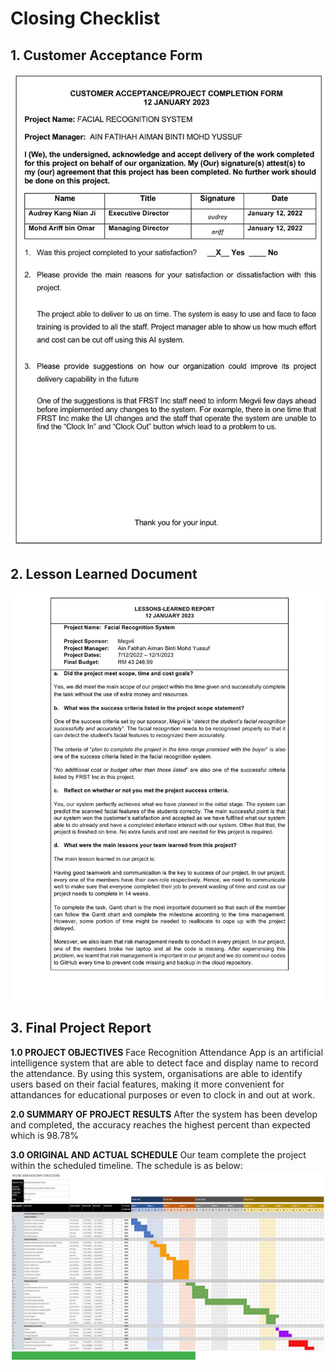 # Closing Checklist

## 1. Customer Acceptance Form

![alt text](https://github.com/ainfatihahh/Face-Recognition-System/blob/f73f2196e99a05b8a4365d070c08efceb08b5a96/Project-Management-Plan/assets/CustomerAcceptanceForm.jpg "Customer Acceptance Form")

## 2. Lesson Learned Document
![alt text](https://github.com/ainfatihahh/Face-Recognition-System/blob/c1e4e1e054dd4d74fce13f2bf2ba1b58980f4d66/Project-Management-Plan/assets/LessonLearnedReport.jpg "Lesson Learned document") 

## 3. Final Project Report

**1.0 PROJECT OBJECTIVES**
Face Recognition Attendance App is an artificial intelligence system that are able to detect face and display name to record the attendance. By using this system, organisations are able to identify users based on their facial features, making it more convenient for attandances for educational purposes or even to clock in and out at work.

**2.0 SUMMARY OF PROJECT RESULTS**
After the system has been develop and completed, the accuracy reaches the highest percent than expected which is 98.78%

**3.0 ORIGINAL AND ACTUAL SCHEDULE**
Our team complete the project within the scheduled timeline. The schedule is as below:
![alt text](https://github.com/ainfatihahh/Face-Recognition-System/blob/d6c3df809d3ed7eba886bf2e0bd83c40c45921c5/Project-Management-Plan/assets/wbs.jpg "Milestone Timeline")
